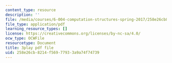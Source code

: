 ```yaml
---
content_type: resource
description: ''
file: /media/courses/6-004-computation-structures-spring-2017/258e26cb8214f56977933a9a74f74739_gxU2Eo3oBPg.pdf
file_type: application/pdf
learning_resource_types: []
license: https://creativecommons.org/licenses/by-nc-sa/4.0/
ocw_type: OCWFile
resourcetype: Document
title: 3play pdf file
uid: 258e26cb-8214-f569-7793-3a9a74f74739
---
```

